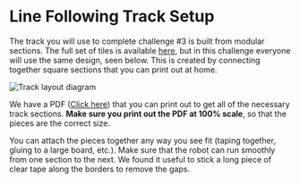 # Line Following Track Setup

The track you will use to complete challenge #3 is built from modular sections. The full set of tiles is available [here](http://robotsquare.com/2012/11/28/line-following/), but in this challenge everyone will use the same design, seen below. This is created by connecting together square sections that you can print out at home.

![Track layout diagram](https://raw.githubusercontent.com/Mechanical-Advantage/Training2020/development/resources/04-finaldesign.jpg)

We have a PDF ([Click here](https://raw.githubusercontent.com/Mechanical-Advantage/Training2020/development/resources/04-printout.pdf)) that you can print out to get all of the necessary track sections. **Make sure you print out the PDF at 100% scale**, so that the pieces are the correct size.

You can attach the pieces together any way you see fit (taping together, gluing to a large board, etc.). Make sure that the robot can run smoothly from one section to the next. We found it useful to stick a long piece of clear tape along the borders to remove the gaps.
